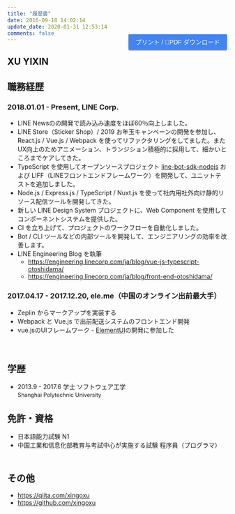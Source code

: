 ```yaml
---
title: "履歴書"
date: 2016-09-18 14:02:14
update_date: 2020-01-31 12:53:14
comments: false
---
```


<button id="print" onclick="print();ga('send','event','click','resumeDownload')">プリント / PDF ダウンロード </button>

## XU YIXIN

## 職務経歴

### 2018.01.01 - Present, LINE Corp.
- LINE Newsのの開発で読み込み速度をほぼ60％向上しました。
- LINE Store（Sticker Shop）/ 2019 お年玉キャンペーンの開発を参加し、React.js / Vue.js / Webpack を使ってリファクタリングをしてました。またUX向上のためアニメーション、トランジション積極的に採用して、細かいところまでケアしてきた。
- TypeScript を使用してオープンソースプロジェクト [line-bot-sdk-nodejs](https://github.com/line/line-bot-sdk-nodejs) および LIFF（LINEフロントエンドフレームワーク）を開発して、ユニットテストを追加しました。
- Node.js / Express.js / TypeScript / Nuxt.js を使って社内用社外向け静的リソース配信ツールを開発してきた。
- 新しい LINE Design System プロジェクトに、Web Component を使用してコンポーネントシステムを提供した。
- CI を立ち上げて、プロジェクトのワークフローを自動化しました。
- Bot / CLI ツールなどの内部ツールを開発して、エンジニアリングの効率を改善します。
- LINE Engineering Blog を執筆
  - https://engineering.linecorp.com/ja/blog/vue-js-typescript-otoshidama/
  - https://engineering.linecorp.com/ja/blog/front-end-otoshidama/


### 2017.04.17 - 2017.12.20, ele.me（中国のオンライン出前最大手）
- Zeplin からマークアップを実装する
- Webpack と Vue.js で出前配送システムのフロントエンド開発
- vue.jsのUIフレームワーク - [ElementUI](https://element.eleme.io/#/)の開発に参加した

<!-- ### 2016.06.20 - 2017.04.14 030buy.com / rennigou.jp （日本商品代理購入サイト、インターン）
> - canvas2D や CSS や Javascript で活動ページを完成　アニメーション満載
> - php、gulp.js、vue.jsで一緒に業務システムを完成
> - モバイルウェブページの完成、ページにネイティブと通信 -->
　　

## 学歴
- 2013.9 - 2017.6 学士 ソフトウェア工学 <br /><span style="font-size: 90%"> Shanghai Polytechnic University  </span>

## 免許・資格
- 日本語能力試験 N1
- 中国工業和信息化部教育与考試中心が実施する試験 程序員（プログラマ）
　　

## その他

- https://qiita.com/xingoxu
- https://github.com/xingoxu

<!-- ## その他の個人作品
> [Canvas Contribution](https://github.com/xingoxu/canvas-contribution) - **Canvas2D / ES2015 / NPMpackage**
> [PS4 Wallpaper Helper](http://works.xingoxu.com/ps4helper/) - **Electron/Express.js/socket.io**
> [代理購入サイト価格比較ツール（中国語のみ）](http://works.xingoxu.com/buy-calc/) - **React.js**
> [ブログ](https://blog.xingoxu.com/ja/) - **HTML/CSS/JS**
> もっと \>\>　[作品](http://works.xingoxu.com/) -->


<style markdown="0">
  #print {
    float: right;
    margin-top: -34px;
    background: rgb(65, 132, 243);
    color: #FFF;
    border: 0;
    outline: 0;
    padding: 0 16px;
    border-radius: 2px;
    font-size: 14px;
    line-height: 36px;
    cursor: pointer;
    transition: .3s all ease;
    box-shadow: 0 2px 2px 0 rgba(0,0,0,.14), 0 1px 5px 0 rgba(0,0,0,.12), 0 3px 1px -2px rgba(0,0,0,.2);    
  }
  #print:hover {
    background: rgba(65, 132, 243,.8);
  }
  #print:focus {
    background: #3a78de;
  }
  #print:active {
    background: #3264b7;
    box-shadow: 0 8px 10px 1px rgba(0,0,0,.14), 0 3px 14px 2px rgba(0,0,0,.12), 0 5px 5px -3px rgba(0,0,0,.4);
  }
  @media print {
    #comments, #footer,.article-share,.right-col,#print {
      display: none;
    }
    #container .mid-col {
      right: 0;
    }
    .article {
      margin: 0;
      padding: 0;
      box-shadow: none;
    }
    .article-title {
      margin-bottom: 0;
    }
    .article-entry {
      margin-top: 10px;
    }
    #XU-YIXIN {
      margin-top: 0;
    }
    body {
      background: #FFF;
      font-size: 14px;
    }
  }
</style>